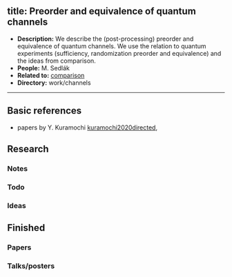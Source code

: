title: Preorder and equivalence of quantum channels
---
*  **Description:** We describe the (post-processing) preorder and equivalence of quantum channels. We use the relation to  quantum experiments (sufficiency, randomization preorder and equivalence) and the ideas from comparison.  
*  **People:**  M. Sedlák   
*  **Related to:** [comparison](PROJECT_comparison)   
*  **Directory:**  work/channels 

---


## Basic references

* papers by Y. Kuramochi [kuramochi2020directed](kuramochi2020directed), 





## Research



### Notes



### Todo



### Ideas



## Finished

### Papers


### Talks/posters
